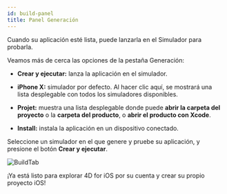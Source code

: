 ```yaml
---
id: build-panel
title: Panel Generación
---
```


Cuando su aplicación esté lista, puede lanzarla en el Simulador para probarla.

Veamos más de cerca las opciones de la pestaña Generación:

* **Crear y ejecutar:** lanza la aplicación en el simulador.

* **iPhone X:** simulador por defecto. Al hacer clic aquí, se mostrará una lista desplegable con todos los simuladores disponibles.

* **Projet:** muestra una lista desplegable donde puede **abrir la carpeta del proyecto** o la **carpeta del producto**, o **abrir el producto con Xcode**.

* **Install:** instala la aplicación en un dispositivo conectado.

Seleccione un simulador en el que genere y pruebe su aplicación, y presione el botón **Crear y ejecutar**.

![BuildTab](assets/en/project-editor/Build-Tab-4D-for-iOS.png)

¡Ya está listo para explorar 4D for iOS por su cuenta y crear su propio proyecto iOS!